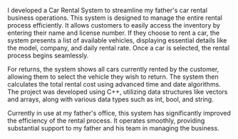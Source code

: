 I developed a Car Rental System to streamline my father's car rental business operations. This system is designed to manage the entire rental process efficiently. It allows customers to easily access the inventory by entering their name and license number. If they choose to rent a car, the system presents a list of available vehicles, displaying essential details like the model, company, and daily rental rate. Once a car is selected, the rental process begins seamlessly.

For returns, the system shows all cars currently rented by the customer, allowing them to select the vehicle they wish to return. The system then calculates the total rental cost using advanced time and date algorithms. The project was developed using C++, utilizing data structures like vectors and arrays, along with various data types such as int, bool, and string.

Currently in use at my father's office, this system has significantly improved the efficiency of the rental process. It operates smoothly, providing substantial support to my father and his team in managing the business.
